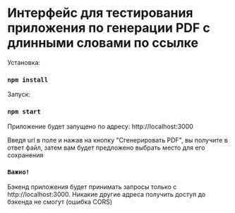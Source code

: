 # Интерфейс для тестирования приложения по генерации PDF с длинными словами по ссылке

Установка:

### `npm install`

Запуск:

### `npm start`


Приложение будет запущено по адресу: http://localhost:3000

Введя url в поле и нажав на кнопку "Сгенерировать PDF", вы получите в ответ файл, затем вам будет предложено выбрать место для его сохранения

### `Важно!`
Бэкенд приложения будет принимать запросы только с http://localhost:3000. Никакие другие адреса получить доступ до бэкенда не смогут (ошибка CORS)
